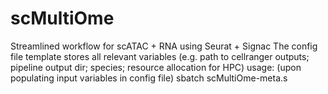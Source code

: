 # scMultiOme
Streamlined workflow for scATAC + RNA using Seurat + Signac
The config file template stores all relevant variables (e.g. path to cellranger outputs; pipeline output dir; species; resource allocation for HPC)
usage: (upon populating input variables in config file) sbatch scMultiOme-meta.s
